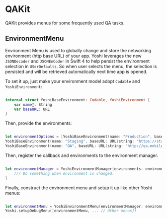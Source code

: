 # QAKit

QAKit provides menus for some frequently used QA tasks.

## EnvironmentMenu

Environment Menu is used to globally change and store the networking environment (http base URL) of your app. Yoshi leverages the new `JSONDecoder` and `JSONEnCoder` in Swift 4 to help persist the environment selection in `USerDefaults`. So when user selects the menu, the selection is persisted and will be retrieved automatically next time app is opened.

To set it up, just make your environment model adopt `Codable` and `YoshiEnvironment`:

```swift

internal struct YoshiBaseEnvironment: Codable, YoshiEnvironment {
    var name: String
    var baseURL: URL
}

```


Then, provide the environments:

```swift

let environmentOptions = [YoshiBaseEnvironment(name: "Production", baseURL: URL(string: "https://mobile-api.com")!),
YoshiBaseEnvironment(name: "Staging", baseURL: URL(string: "https://staging.mobile-api.com")!),
YoshiBaseEnvironment(name: "QA", baseURL: URL(string: "http://qa.mobile-api.com")!)]

```

Then, register the callback and environments to the environment manager.

```swift

let environmentManager = YoshiEnvironmentManager(environments: environmentOptions) { (environment) in
    /// Do something when environment is changed.
}

```

Finally, construct the environment menu and setup it up like other Yoshi menus:

```swift

let environmentMenu = YoshiEnvironmentMenu(environmentManager: environmentManager)
Yoshi.setupDebugMenu([environmentMenu, ... // Other menus])

```
